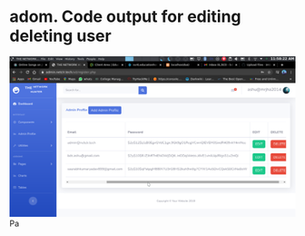 # adom. Code output for editing deleting user
<img src=https://github.com/imbalram/adom/blob/main/bal1.png>
Pa
